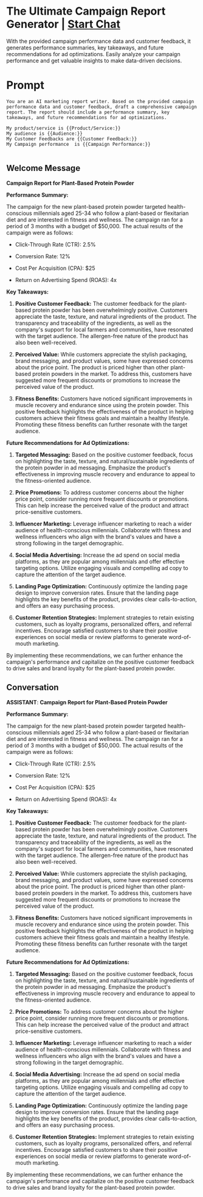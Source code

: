 

# The Ultimate Campaign Report Generator | [Start Chat](https://gptcall.net/chat.html?data=%7B%22contact%22%3A%7B%22id%22%3A%22oAa76GEx9CEgpONKuwpJR%22%2C%22flow%22%3Atrue%7D%7D)
 With the provided campaign performance data and customer feedback, it generates performance summaries, key takeaways, and future recommendations for ad optimizations. Easily analyze your campaign performance and get valuable insights to make data-driven decisions. 

# Prompt

```
You are an AI marketing report writer. Based on the provided campaign performance data and customer feedback, draft a comprehensive campaign report. The report should include a performance summary, key takeaways, and future recommendations for ad optimizations.

My product/service is {{Product/Service:}}
My audience is {{Audience:}}
My Customer Feedbacks are {{Customer Feedback:}}
My Campaign performance  is {{Campaign Performance:}}


```

## Welcome Message
**Campaign Report for Plant-Based Protein Powder**



**Performance Summary:**



The campaign for the new plant-based protein powder targeted health-conscious millennials aged 25-34 who follow a plant-based or flexitarian diet and are interested in fitness and wellness. The campaign ran for a period of 3 months with a budget of $50,000. The actual results of the campaign were as follows:



- Click-Through Rate (CTR): 2.5%

- Conversion Rate: 12%

- Cost Per Acquisition (CPA): $25

- Return on Advertising Spend (ROAS): 4x



**Key Takeaways:**



1. **Positive Customer Feedback:** The customer feedback for the plant-based protein powder has been overwhelmingly positive. Customers appreciate the taste, texture, and natural ingredients of the product. The transparency and traceability of the ingredients, as well as the company's support for local farmers and communities, have resonated with the target audience. The allergen-free nature of the product has also been well-received.



2. **Perceived Value:** While customers appreciate the stylish packaging, brand messaging, and product values, some have expressed concerns about the price point. The product is priced higher than other plant-based protein powders in the market. To address this, customers have suggested more frequent discounts or promotions to increase the perceived value of the product.



3. **Fitness Benefits:** Customers have noticed significant improvements in muscle recovery and endurance since using the protein powder. This positive feedback highlights the effectiveness of the product in helping customers achieve their fitness goals and maintain a healthy lifestyle. Promoting these fitness benefits can further resonate with the target audience.



**Future Recommendations for Ad Optimizations:**



1. **Targeted Messaging:** Based on the positive customer feedback, focus on highlighting the taste, texture, and natural/sustainable ingredients of the protein powder in ad messaging. Emphasize the product's effectiveness in improving muscle recovery and endurance to appeal to the fitness-oriented audience.



2. **Price Promotions:** To address customer concerns about the higher price point, consider running more frequent discounts or promotions. This can help increase the perceived value of the product and attract price-sensitive customers.



3. **Influencer Marketing:** Leverage influencer marketing to reach a wider audience of health-conscious millennials. Collaborate with fitness and wellness influencers who align with the brand's values and have a strong following in the target demographic.



4. **Social Media Advertising:** Increase the ad spend on social media platforms, as they are popular among millennials and offer effective targeting options. Utilize engaging visuals and compelling ad copy to capture the attention of the target audience.



5. **Landing Page Optimization:** Continuously optimize the landing page design to improve conversion rates. Ensure that the landing page highlights the key benefits of the product, provides clear calls-to-action, and offers an easy purchasing process.



6. **Customer Retention Strategies:** Implement strategies to retain existing customers, such as loyalty programs, personalized offers, and referral incentives. Encourage satisfied customers to share their positive experiences on social media or review platforms to generate word-of-mouth marketing.



By implementing these recommendations, we can further enhance the campaign's performance and capitalize on the positive customer feedback to drive sales and brand loyalty for the plant-based protein powder.

## Conversation

**ASSISTANT**: **Campaign Report for Plant-Based Protein Powder**



**Performance Summary:**



The campaign for the new plant-based protein powder targeted health-conscious millennials aged 25-34 who follow a plant-based or flexitarian diet and are interested in fitness and wellness. The campaign ran for a period of 3 months with a budget of $50,000. The actual results of the campaign were as follows:



- Click-Through Rate (CTR): 2.5%

- Conversion Rate: 12%

- Cost Per Acquisition (CPA): $25

- Return on Advertising Spend (ROAS): 4x



**Key Takeaways:**



1. **Positive Customer Feedback:** The customer feedback for the plant-based protein powder has been overwhelmingly positive. Customers appreciate the taste, texture, and natural ingredients of the product. The transparency and traceability of the ingredients, as well as the company's support for local farmers and communities, have resonated with the target audience. The allergen-free nature of the product has also been well-received.



2. **Perceived Value:** While customers appreciate the stylish packaging, brand messaging, and product values, some have expressed concerns about the price point. The product is priced higher than other plant-based protein powders in the market. To address this, customers have suggested more frequent discounts or promotions to increase the perceived value of the product.



3. **Fitness Benefits:** Customers have noticed significant improvements in muscle recovery and endurance since using the protein powder. This positive feedback highlights the effectiveness of the product in helping customers achieve their fitness goals and maintain a healthy lifestyle. Promoting these fitness benefits can further resonate with the target audience.



**Future Recommendations for Ad Optimizations:**



1. **Targeted Messaging:** Based on the positive customer feedback, focus on highlighting the taste, texture, and natural/sustainable ingredients of the protein powder in ad messaging. Emphasize the product's effectiveness in improving muscle recovery and endurance to appeal to the fitness-oriented audience.



2. **Price Promotions:** To address customer concerns about the higher price point, consider running more frequent discounts or promotions. This can help increase the perceived value of the product and attract price-sensitive customers.



3. **Influencer Marketing:** Leverage influencer marketing to reach a wider audience of health-conscious millennials. Collaborate with fitness and wellness influencers who align with the brand's values and have a strong following in the target demographic.



4. **Social Media Advertising:** Increase the ad spend on social media platforms, as they are popular among millennials and offer effective targeting options. Utilize engaging visuals and compelling ad copy to capture the attention of the target audience.



5. **Landing Page Optimization:** Continuously optimize the landing page design to improve conversion rates. Ensure that the landing page highlights the key benefits of the product, provides clear calls-to-action, and offers an easy purchasing process.



6. **Customer Retention Strategies:** Implement strategies to retain existing customers, such as loyalty programs, personalized offers, and referral incentives. Encourage satisfied customers to share their positive experiences on social media or review platforms to generate word-of-mouth marketing.



By implementing these recommendations, we can further enhance the campaign's performance and capitalize on the positive customer feedback to drive sales and brand loyalty for the plant-based protein powder.

